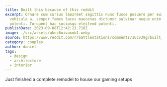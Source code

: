 ```yaml
---
title: Built this because of this reddit
excerpt: Ornare cum cursus laozreet sagittis nunc fusce posuere per euismod dis
  vehicula a, semper fames lacus maecenas dictumst pulvinar neque enim non
  potenti. Torquent hac sociosqu eleifend potenti.
publishDate: 2023-09-08T12:42:21.718Z
image: ./src/assets/uknz6oivaxmb1.webp
source: https://www.reddit.com/r/battlestations/comments/16cv39g/built_this_because_of_this_reddit/
category: couples
author: daniel
tags:
  - design
  - architecture
  - interior
---
```

Just finished a complete remodel to house our gaming setups
